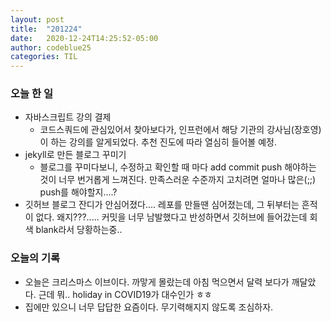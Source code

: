 ```yaml
---
layout: post
title:  "201224"
date:   2020-12-24T14:25:52-05:00
author: codeblue25
categories: TIL
---
```


<h3>오늘 한 일</h3>

* 자바스크립트 강의 결제
  * 코드스쿼드에 관심있어서 찾아보다가, 인프런에서 해당 기관의 강사님(장호영)이 하는 강의를 알게되었다. 추천 진도에 따라 열심히 들어볼 예정.
* jekyll로 만든 블로그 꾸미기
  * 블로그를 꾸미다보니, 수정하고 확인할 때 마다 add commit push 해야하는 것이 너무 번거롭게 느껴진다. 만족스러운 수준까지 고치려면 얼마나 많은(;;) push를 해야할지....?
* 깃허브 블로그 잔디가 안심어졌다.... 레포를 만들땐 심어졌는데, 그 뒤부터는 흔적이 없다. 왜지???..... 커밋을 너무 남발했다고 반성하면서 깃허브에 들어갔는데 회색 blank라서 당황하는중..




<h3>오늘의 기록</h3>

* 오늘은 크리스마스 이브이다. 까맣게 몰랐는데 아침 먹으면서 달력 보다가 깨달았다. 근데 뭐.. holiday in COVID19가 대수인가 ㅎㅎ
* 집에만 있으니 너무 답답한 요즘이다. 무기력해지지 않도록 조심하자.